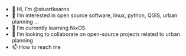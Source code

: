 - 👋 Hi, I’m @stuartkearns
- 👀 I’m interested in open source software, linux, python, QGIS, urban planning ...
- 🌱 I’m currently learning NixOS
- 💞️ I’m looking to collaborate on open-source projects related to urban planning 
- 📫 How to reach me 

<!---
stuartkearns/stuartkearns is a ✨ special ✨ repository because its `README.md` (this file) appears on your GitHub profile.
You can click the Preview link to take a look at your changes.
--->
